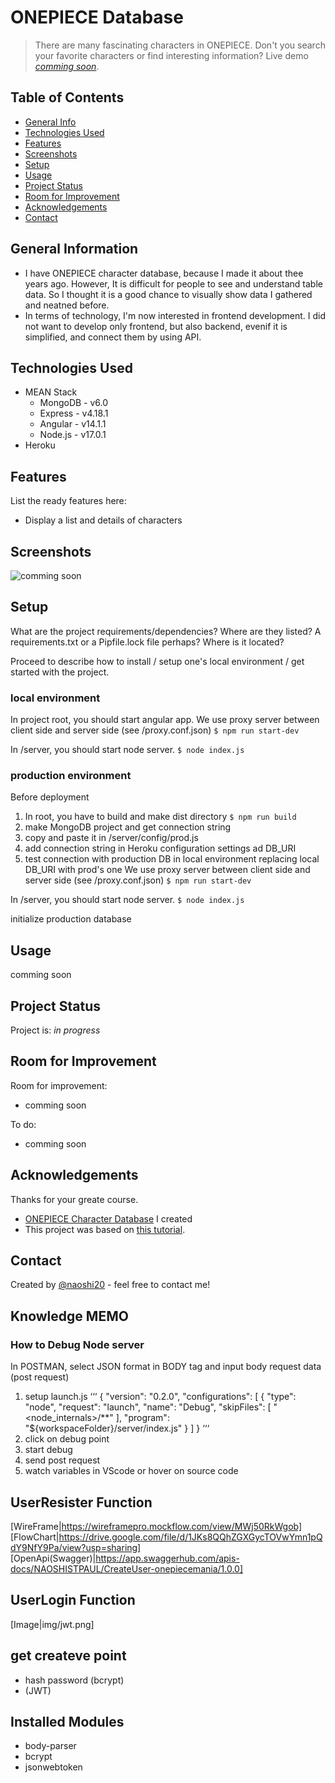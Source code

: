 # ONEPIECE Database
> There are many fascinating characters in ONEPIECE.
> Don't you search your favorite characters or find interesting information? 
> Live demo [_comming soon_](). 

## Table of Contents
* [General Info](#general-information)
* [Technologies Used](#technologies-used)
* [Features](#features)
* [Screenshots](#screenshots)
* [Setup](#setup)
* [Usage](#usage)
* [Project Status](#project-status)
* [Room for Improvement](#room-for-improvement)
* [Acknowledgements](#acknowledgements)
* [Contact](#contact)
<!-- * [License](#license) -->


## General Information
- I have ONEPIECE character database, because I made it about thee years ago. However, It is difficult for people to see and understand table data. So I thought it is a good chance to visually show data I gathered and neatned before.
- In terms of technology, I'm now interested in frontend development. I did not want to develop only frontend, but also backend, evenif it is simplified, and connect them by using API.


## Technologies Used
- MEAN Stack
	- MongoDB - v6.0
	- Express - v4.18.1
	- Angular - v14.1.1
	- Node.js - v17.0.1
- Heroku


## Features
List the ready features here:
- Display a list and details of characters


## Screenshots
![comming soon](./img/screenshot.png)


## Setup
What are the project requirements/dependencies? Where are they listed? A requirements.txt or a Pipfile.lock file perhaps? Where is it located?

Proceed to describe how to install / setup one's local environment / get started with the project.

### local environment
In project root, you should start angular app.
We use proxy server between client side and server side (see /proxy.conf.json)
`$ npm run start-dev`

In /server, you should start node server.
`$ node index.js`
### production environment
Before deployment 
1. In root, you have to build and make dist directory
`$ npm run build`
2. make MongoDB project and get connection string
3. copy and paste it in /server/config/prod.js
4. add connection string in Heroku configuration settings ad DB_URI
5. test connection with production DB in local environment replacing local DB_URI with prod's one
We use proxy server between client side and server side (see /proxy.conf.json)
`$ npm run start-dev`

In /server, you should start node server.
`$ node index.js`

initialize production database


## Usage
comming soon


## Project Status
Project is: _in progress_ 


## Room for Improvement

Room for improvement:
- comming soon

To do:
- comming soon


## Acknowledgements
Thanks for your greate course.
- [ONEPIECE Character Database](https://docs.google.com/spreadsheets/d/1izNZRVZvCMDpj7L0jAOUJj5_KcgCqnEP9mev0ZTuIi0/edit?usp=sharing) I created
- This project was based on [this tutorial](https://www.udemy.com/course/angular-nodejs-web/learn/lecture/16704950).


## Contact
Created by [@naoshi20](https://github.com/naoshi20) - feel free to contact me!

## Knowledge MEMO
### How to Debug Node server
In POSTMAN, select JSON format in BODY tag and input body request data (post request)

1. setup launch.js
‘‘‘
{
  "version": "0.2.0",
  "configurations": [
    {
      "type": "node",
      "request": "launch",
      "name": "Debug",
      "skipFiles": [
        "<node_internals>/**"
      ],
      "program": "${workspaceFolder}/server/index.js"
    }
  ]
}
‘‘‘
2. click on debug point
3. start debug
4. send post request
5. watch variables in VScode or hover on source code

## UserResister Function
[WireFrame|https://wireframepro.mockflow.com/view/MWj50RkWgob]
[FlowChart|https://drive.google.com/file/d/1JKs8QQhZGXGycTOVwYmn1pQdY9NfY9Pa/view?usp=sharing]
[OpenApi(Swagger)|https://app.swaggerhub.com/apis-docs/NAOSHISTPAUL/CreateUser-onepiecemania/1.0.0]

## UserLogin Function
[Image|img/jwt.png]

## get createve point
- hash password (bcrypt)
- (JWT)

## Installed Modules
- body-parser
- bcrypt
- jsonwebtoken